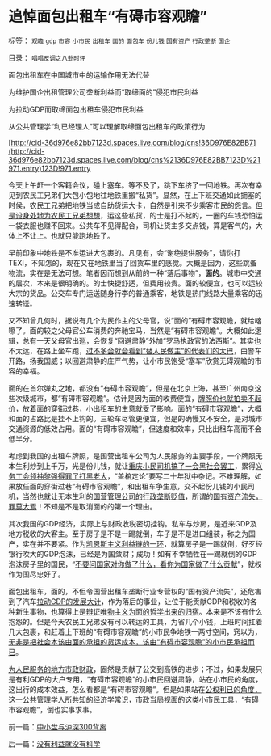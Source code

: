 # 追悼面包出租车“有碍市容观瞻”

标签： `观瞻` `gdp` `市容` `小市民` `出租车` `面的` `面包车` `份儿钱` `国有资产` `行政垄断` `国企` 

目录： `唱唱反调之八卦时评`

面包出租车在中国城市中的运输作用无法代替

为维护国企出租管理公司垄断利益而“取缔面的”侵犯市民利益

为拉动GDP而取缔面包出租车侵犯市民利益

从公共管理学“利已经理人”可以理解取缔面包出租车的政策行为



[http://cid-36d976e82bb7123d.spaces.live.com/blog/cns!36D976E82BB7](http://cid-36d976e82bb7123d.spaces.live.com/blog/cns%2136D976E82BB7123D%21971.entry)123D!971.entry

今天上午赶一个客籍会议，碰上塞车。等不及了，跳下车挤了一回地铁。再次有幸见到农民工兄弟们大包小包地往地铁里搬“私货”。显然，在上下班交通如此拥塞的时侯，农民工兄弟把地铁当成自助货运大卡，自然是引来不少乘客市民的怨言。[但是设身处地为农民工兄弟想想](../../../2009/10/15/制造“农民工存在”才是社会问题.md)，运这些私货，的士是打不起的，一圈的车钱恐怕运一袋衣服也赚不回来。公共车不见得配合，司机让货主多交点钱，算是客气的，大体上不让上。也就只能跑地铁了。

早前印象中地铁是不准运进大包裹的。凡见有，会“谢绝提供服务”，请你打TEXI，不知怎的，现在又在地铁里当了回货车里的感觉。大概是因为，这些跳蚤物流，实在是无法可想。笔者因而想到从前的一种“落后事物”，**面的**。城市中交通的层次，本来是很明确的。的士快捷舒适，但费用较贵。面的较便宜，也可以运较大宗的货品。公交车专门运送随身行李的普通乘客，地铁是热门线路大量乘客的迅速转送。

又不知曾几何时，据说有几个为民作主的父母官，说“面的”有碍市容观瞻，就给喀嚓了。面的较之父母官公车消费的奔驰宝马，当然是“有碍市容观瞻”。大概如此逻辑，总有一天父母官出巡，会恢复“回避肃静”外加“罗马执政官的法西斯”。其实也不太远，在路上坐车跑，[过不多会就会看到“替人民做主”的代表们的大巴](http://darthvad.blog.163.com/blog/static/5339947020094211013072/)，由警车开路，扬我国威；以回避肃静的庄严气势，让小市民饱受“塞车”欣赏无碍观瞻的市容的幸福。

面的在首尔弹丸之地，都没有“有碍市容观瞻”，但是在北京上海，甚至广州南京这些次级城市，都“有碍市容观瞻”。估计是因为面的收费便宜，[牌照价也就拍卖不起价](../../../2010/2/28/从专营权层层盘剥理解中国特色的黑社会.md)，放着面的穿街过巷，小出租车的生意就受了影响。面的“有碍市容观瞻”，大概和面的占路比是挂不上钩的。三轮车尽管更便宜，但是的确慢又不安全，是对城市交通资源的低效占用。面的“有碍市容观瞻”，但速度和效率，只比出租车高而不会低半分。

考虑到我国的出租车牌照，是国营出租车公司为人民服务的主要手段，一个牌照无本生利炒到上千万，光是份儿钱，就让[重庆小民司机搞了一会黑社会罢工](../../../2008/11/27/的哥要罢工：行政垄断不是市场管理.md)，累得[义务工会领袖黎强得罪了打黑老大](../../../2009/9/17/老百姓，巨款，仇富，弱肉强食，垄断和黑社会.md)，“盖棺定论”要写二十年狱中杂记。不难理解，如果放任面的穿街过巷“有碍市容观瞻”，和出租车争生意，交不起份儿钱的小民司机，当然也就让无本生利的[国营管理公司的行政垄断贬值](../../../2009/9/16/国民税负强度要算上行政垄断.md)，所谓的[国有资产流失，罪莫大焉](../../../2007/9/8/国有资产和私有财产，政府托管的公共财产.md)！不知是不是取消面的的第一个理由。

其次我国的GDP经济，实际上与财政收税密切挂钩。私车与炒房，是近来GDP及地方税收的大客主。至于房子是不是一踢就倒，车子是不是进口组装，称之为国产，实在并不要紧。作为[凯恩斯主义利益链的一环](../../../2009/4/22/费雪教条之通货紧缩有害论背后的资产利益链.md)，就算房子是一踢就倒，好歹经银行吹大的GDP泡沫，已经是为国敛财；成功！如有不幸牺牲在一踢就倒的GDP泡沫房子里的国民，“[不要问国家对你做了什么，看你为国家做了什么贡献](../../../2009/7/28/不要问国家对你做了什么，要问你为国家做了什么.md)”，就权作为国尽忠好了。

面包出租车，面的，不但令国营出租车垄断行业专营权的“国有资产流失”，还危害到了汽车[拉动GDP的发展大计](../../../2009/12/27/政治经济学是科学吗？计划经济的GDP是什么？.md)，作为落后的事业，让位于能贡献GDP和税收的各种新生事物，也算得上是[辩证唯物主义为面的哲学出来的归宿](../../../2010/1/4/辩证法只是哲学意义上的个人信念.md)。本来是不该有什么抱怨的。但是今天农民工兄弟没有可以转运的工具，为省几个小钱，上班时间扛着几大包裹，和赶着上下班的“有碍市容观瞻”的小市民争地铁一两寸空间，窍以为，[无非是把社会本该由面的承担的货运成本，该由“有碍市容观瞻”的小市民承担而已](../../../2009/4/7/市场规范，市场干预和财富转移.md)。

[为人民服务的地方市政财政](../../../2009/7/14/行政改革缺少的就是为人民服务之普世的价值观.md)，固然是贡献了公交到高铁的进步；不过，如果发展只是有利GDP的大户专用，“有碍市容观瞻”的小市民回避肃静，站在小市民的角度，这出行的成本效益，怎么看都是“有碍市容观瞻”。但是如果站在[公权利已的角度，这一公共管理学人所共知的经济学常识](../../../2009/12/22/公共管理学假定：三权分立要说爱你不容易.md)，市政当局视面的这类小市民工具，“有碍市容观瞻”，倒也实事求事。

前一篇：[中小盘与沪深300背离](../../../2010/3/9/中小盘与沪深300背离.md)

后一篇：[没有利益就没有科学](../../../2010/3/9/没有利益就没有科学.md)